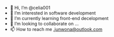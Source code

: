 - 👋 Hi, I’m @celia001
- 👀 I’m interested in software development  
- 🌱 I’m currently learning front-end decelopment
- 💞️ I’m looking to collaborate on ...
- 📫 How to reach me .junwona@outlook.com

<!---
celia001/celia001 is a ✨ special ✨ repository because its `README.md` (this file) appears on your GitHub profile.
You can click the Preview link to take a look at your changes.
--->
